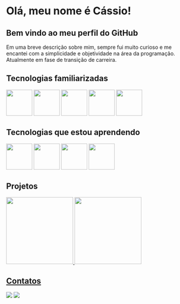 

# Olá, meu nome é Cássio!

## Bem vindo ao meu perfil do GitHub

Em uma breve descrição sobre mim, sempre fui muito curioso e me encantei com a simplicidade e objetividade na área da programação. 
Atualmente em fase de transição de carreira.

## Tecnologias familiarizadas


<img src="https://cdn.jsdelivr.net/gh/devicons/devicon/icons/git/git-plain-wordmark.svg" width="70" height="70"/> <img src="https://cdn.jsdelivr.net/gh/devicons/devicon/icons/github/github-original-wordmark.svg" width="70" height="70" /> <img src="https://cdn.jsdelivr.net/gh/devicons/devicon/icons/html5/html5-original-wordmark.svg" width="70" height="70" /> <img src="https://cdn.jsdelivr.net/gh/devicons/devicon/icons/css3/css3-original-wordmark.svg" width="70" height="70" /> <img src="https://cdn.jsdelivr.net/gh/devicons/devicon/icons/python/python-original-wordmark.svg" width="70" height="70"/>

## Tecnologias que estou aprendendo


<img src="https://cdn.jsdelivr.net/gh/devicons/devicon/icons/javascript/javascript-original.svg" width="70" height="70" /> <img src="https://cdn.jsdelivr.net/gh/devicons/devicon/icons/java/java-plain-wordmark.svg" width="70" height="70" /> <img src="https://cdn.jsdelivr.net/gh/devicons/devicon/icons/linux/linux-original.svg" width="70" height="70" /> <img src="https://cdn.jsdelivr.net/gh/devicons/devicon/icons/mysql/mysql-original-wordmark.svg" width="70" height="70" />

## Projetos

<div>
<a href="https://github.com/cassiocmm">
<img height="180em" src="https://github-readme-stats.vercel.app/api/top-langs/?username=cassiocmm&layout=compact&langs_count=7&theme=dracula"/>
<img height="180em" src="https://github-readme-stats.vercel.app/api?username=cassiocmm&show_icons=true&theme=dracula&include_all_commits=true&count_private=true"/>
</div>


## Contatos
            
<div>

<a href="https://instagram.com/cassio1039" target="_blank"><img src="https://img.shields.io/badge/-Instagram-%23E4405F?style=for-the-badge&logo=instagram&logoColor=white" target="_blank" rel="external"></a>
<a href="https://www.linkedin.com/in/cássio-missias-46841b134" target="_blank"><img src="https://img.shields.io/badge/-LinkedIn-%230077B5?style=for-the-badge&logo=linkedin&logoColor=white" target="_blank"></a>   
</div>  


          
          
          
          
          
          

  
